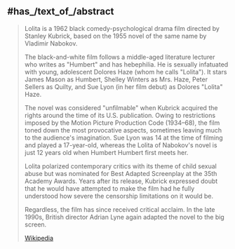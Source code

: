 ﻿---
aliases:
- "Lolita (1962)"
---

## #has_/text_of_/abstract 

> Lolita is a 1962 black comedy-psychological drama film directed by Stanley Kubrick, 
> based on the 1955 novel of the same name by Vladimir Nabokov.
>
> The black-and-white film follows a middle-aged literature lecturer who writes as "Humbert" and has hebephilia. 
> He is sexually infatuated with young, adolescent Dolores Haze (whom he calls "Lolita"). 
> It stars James Mason as Humbert, Shelley Winters as Mrs. Haze, Peter Sellers as Quilty, 
> and Sue Lyon (in her film debut) as Dolores "Lolita" Haze.
>
> The novel was considered "unfilmable" when Kubrick acquired the rights around the time of its U.S. publication. 
> Owing to restrictions imposed by the Motion Picture Production Code (1934–68), 
> the film toned down the most provocative aspects, sometimes leaving much to the audience's imagination. 
> Sue Lyon was 14 at the time of filming and played a 17-year-old, 
> whereas the Lolita of Nabokov's novel is just 12 years old when Humbert Humbert first meets her.
>
> Lolita polarized contemporary critics with its theme of child sexual abuse 
> but was nominated for Best Adapted Screenplay at the 35th Academy Awards. 
> Years after its release, Kubrick expressed doubt that he would have attempted to make the film 
> had he fully understood how severe the censorship limitations on it would be. 
> 
> Regardless, the film has since received critical acclaim. 
> In the late 1990s, British director Adrian Lyne again adapted the novel to the big screen.
>
> [Wikipedia](https://en.wikipedia.org/wiki/Lolita%20(1962%20film))



